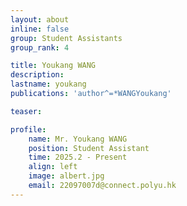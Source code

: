 ```yaml
---
layout: about
inline: false
group: Student Assistants
group_rank: 4

title: Youkang WANG
description: 
lastname: youkang
publications: 'author^=*WANGYoukang'

teaser: 

profile:
    name: Mr. Youkang WANG
    position: Student Assistant
    time: 2025.2 - Present
    align: left
    image: albert.jpg
    email: 22097007d@connect.polyu.hk
---
```


<!-- # Student Assistants

**Wengyu ZHANG**

Student Assistant, Undergraduate Student, Department of Computing, The Hong Kong Polytechnic University

[Homepage](https://wengyuzhang.com)
[Google Scholar](https://scholar.google.com/citations?user=zgV2AIAAAAAJ)
[wengyu.zhang@connect.polyu.hk](mailto:wengyu.zhang@connect.polyu.hk) -->